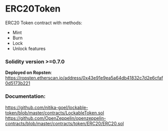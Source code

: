 # ERC20Token
ERC20 Token contract with methods:
* Mint
* Burn 
* Lock 
* Unlock features

### Solidity version >=0.7.0

**Deployed on Ropsten**: https://ropsten.etherscan.io/address/0x43e91e9ea5a64db41832c7d2e6cfaf0d5173b221


### Documentation:  
https://github.com/nitika-goel/lockable-token/blob/master/contracts/LockableToken.sol  
https://github.com/OpenZeppelin/openzeppelin-contracts/blob/master/contracts/token/ERC20/ERC20.sol

